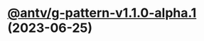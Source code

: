 # [@antv/g-pattern-v1.1.0-alpha.1](https://github.com/antvis/g/compare/@antv/g-pattern@1.0.19...@antv/g-pattern@1.1.0-alpha.1) (2023-06-25)
